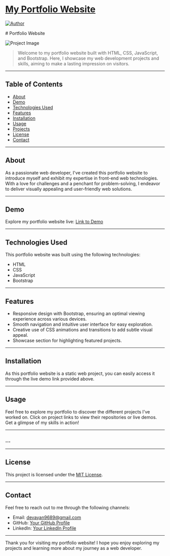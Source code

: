 # <a href="" target="_blank">My Portfolio Website</a>

[![Author](https://img.shields.io/badge/Author-Devayan%20Mandal-blue.svg)](https://www.linkedin.com/in/devayan-mandal/)


 <p align="justify"># Portfolio Website

![Project Image](project-image-url)

> Welcome to my portfolio website built with HTML, CSS, JavaScript, and Bootstrap. Here, I showcase my web development projects and skills, aiming to make a lasting impression on visitors.

---

## Table of Contents

- [About](#about)
- [Demo](#demo)
- [Technologies Used](#technologies-used)
- [Features](#features)
- [Installation](#installation)
- [Usage](#usage)
- [Projects](#projects)
- [License](#license)
- [Contact](#contact)

---

## About

As a passionate web developer, I've created this portfolio website to introduce myself and exhibit my expertise in front-end web technologies. With a love for challenges and a penchant for problem-solving, I endeavor to deliver visually appealing and user-friendly web solutions.

---

## Demo

Explore my portfolio website live: [Link to Demo](https://your-username.github.io/portfolio-website/)

---

## Technologies Used

This portfolio website was built using the following technologies:

- HTML
- CSS
- JavaScript
- Bootstrap

---

## Features

- Responsive design with Bootstrap, ensuring an optimal viewing experience across various devices.
- Smooth navigation and intuitive user interface for easy exploration.
- Creative use of CSS animations and transitions to add subtle visual appeal.
- Showcase section for highlighting featured projects.

---

## Installation

As this portfolio website is a static web project, you can easily access it through the live demo link provided above.

---

## Usage

Feel free to explore my portfolio to discover the different projects I've worked on. Click on project links to view their repositories or live demos. Get a glimpse of my skills in action!

---

### ...

---

## License

This project is licensed under the [MIT License](LICENSE).

---

## Contact

Feel free to reach out to me through the following channels:

- Email: devayan9689@gmail.com
- GitHub: [Your GitHub Profile](https://github.com/deavaynm)
- LinkedIn: [Your LinkedIn Profile](https://www.linkedin.com/in/devayan-mandal)

---

Thank you for visiting my portfolio website! I hope you enjoy exploring my projects and learning more about my journey as a web developer.</p>




